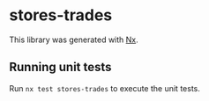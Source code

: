# stores-trades

This library was generated with [Nx](https://nx.dev).

## Running unit tests

Run `nx test stores-trades` to execute the unit tests.

